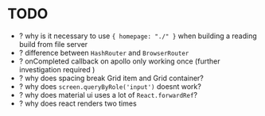 # TODO

* ? why is it necessary to use `{ homepage: "./" }` when building a reading build from file server
* ? difference between `HashRouter` and `BrowserRouter`
* ? onCompleted callback on apollo only working once (further investigation required )
* ? why does spacing break Grid item and Grid container?
* ? why does `screen.queryByRole('input')` doesnt work?
* ? why does material ui uses a lot of `React.forwardRef`?
* ? why does react renders two times